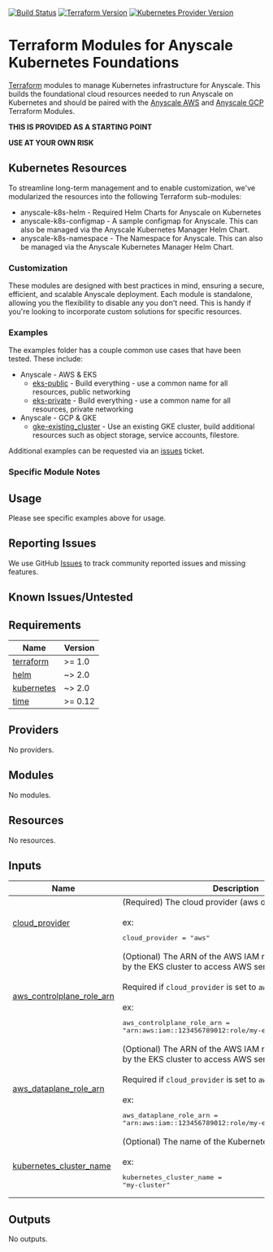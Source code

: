 [![Build Status][badge-build]][build-status]
[![Terraform Version][badge-terraform]](https://github.com/hashicorp/terraform/releases)
[![Kubernetes Provider Version][badge-tf-kubernetes]](https://github.com/terraform-providers/terraform-provider-kubernetes/releases)

# Terraform Modules for Anyscale Kubernetes Foundations
[Terraform] modules to manage Kubernetes infrastructure for Anyscale. This builds the foundational cloud resources needed to run Anyscale on Kubernetes and should be paired with the [Anyscale AWS]() and [Anyscale GCP]() Terraform Modules.

**THIS IS PROVIDED AS A STARTING POINT**

**USE AT YOUR OWN RISK**

## Kubernetes Resources

To streamline long-term management and to enable customization, we've modularized the resources into the following Terraform sub-modules:
* anyscale-k8s-helm - Required Helm Charts for Anyscale on Kubernetes
* anyscale-k8s-configmap - A sample configmap for Anyscale. This can also be managed via the Anyscale Kubernetes Manager Helm Chart.
* anyscale-k8s-namespace - The Namespace for Anyscale. This can also be managed via the Anyscale Kubernetes Manager Helm Chart.

### Customization

These modules are designed with best practices in mind, ensuring a secure, efficient, and scalable Anyscale deployment. Each module is standalone, allowing you the flexibility to disable any you don't need. This is handy if you're looking to incorporate custom solutions for specific resources.


### Examples
The examples folder has a couple common use cases that have been tested. These include:
* Anyscale - AWS & EKS
  * [eks-public](https://github.com/anyscale/terraform-kubernetes-anyscale-foundation-modules/tree/main/examples/aws/eks-public) - Build everything - use a common name for all resources, public networking
  * [eks-private](https://github.com/anyscale/terraform-kubernetes-anyscale-foundation-modules/tree/main/examples/aws/eks-private) - Build everything - use a common name for all resources, private networking
* Anyscale - GCP & GKE
  * [gke-existing_cluster](https://github.com/anyscale/terraform-kubernetes-anyscale-foundation-modules/tree/main/examples/gcp/gke-existing_cluster) - Use an existing GKE cluster, build additional resources such as object storage, service accounts, filestore.

Additional examples can be requested via an [issues] ticket.

### Specific Module Notes

## Usage

Please see specific examples above for usage.

## Reporting Issues

We use GitHub [Issues] to track community reported issues and missing features.

## Known Issues/Untested

<!-- BEGIN_TF_DOCS -->
## Requirements

| Name | Version |
|------|---------|
| <a name="requirement_terraform"></a> [terraform](#requirement\_terraform) | >= 1.0 |
| <a name="requirement_helm"></a> [helm](#requirement\_helm) | ~> 2.0 |
| <a name="requirement_kubernetes"></a> [kubernetes](#requirement\_kubernetes) | ~> 2.0 |
| <a name="requirement_time"></a> [time](#requirement\_time) | >= 0.12 |

## Providers

No providers.

## Modules

No modules.

## Resources

No resources.

## Inputs

| Name | Description | Type | Default | Required |
|------|-------------|------|---------|:--------:|
| <a name="input_cloud_provider"></a> [cloud\_provider](#input\_cloud\_provider) | (Required) The cloud provider (aws or gcp)<br/><br/>ex:<pre>cloud_provider = "aws"</pre> | `string` | n/a | yes |
| <a name="input_aws_controlplane_role_arn"></a> [aws\_controlplane\_role\_arn](#input\_aws\_controlplane\_role\_arn) | (Optional) The ARN of the AWS IAM role that will be used by the EKS cluster to access AWS services.<br/><br/>Required if `cloud_provider` is set to `aws`.<br/><br/>ex:<pre>aws_controlplane_role_arn = "arn:aws:iam::123456789012:role/my-eks-controlplane-role"</pre> | `string` | `null` | no |
| <a name="input_aws_dataplane_role_arn"></a> [aws\_dataplane\_role\_arn](#input\_aws\_dataplane\_role\_arn) | (Optional) The ARN of the AWS IAM role that will be used by the EKS cluster to access AWS services.<br/><br/>Required if `cloud_provider` is set to `aws`.<br/><br/>ex:<pre>aws_dataplane_role_arn = "arn:aws:iam::123456789012:role/my-eks-dataplane-role"</pre> | `string` | `null` | no |
| <a name="input_kubernetes_cluster_name"></a> [kubernetes\_cluster\_name](#input\_kubernetes\_cluster\_name) | (Optional) The name of the Kubernetes cluster.<br/><br/>ex:<pre>kubernetes_cluster_name = "my-cluster"</pre> | `string` | `null` | no |

## Outputs

No outputs.
<!-- END_TF_DOCS -->

<!-- References -->
[Terraform]: https://www.terraform.io
[Anyscale]: https://www.anyscale.com
[Issues]: https://github.com/anyscale/terraform-aws-anyscale-cloudfoundation-modules/issues
[badge-build]: https://github.com/anyscale/terraform-aws-anyscale-cloudfoundation-modules/workflows/CI/CD%20Pipeline/badge.svg
[badge-terraform]: https://img.shields.io/badge/terraform-1.x%20-623CE4.svg?logo=terraform
[badge-tf-kubernetes]: https://img.shields.io/badge/KUBERNETES-2.+-F8991D.svg?logo=terraform
[build-status]: https://github.com/anyscale/terraform-aws-anyscale-cloudfoundation-modules/actions
